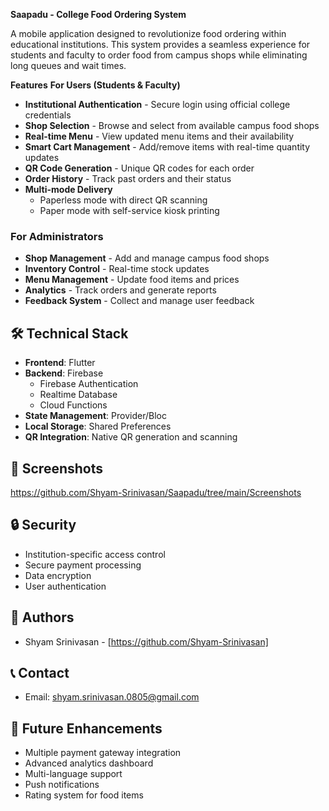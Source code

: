 **Saapadu - College Food Ordering System**

A mobile application designed to revolutionize food ordering within educational institutions. This system provides a seamless experience for students and faculty to order food from campus shops while eliminating long queues and wait times.

**Features**
**For Users (Students & Faculty)**
- **Institutional Authentication** - Secure login using official college credentials
- **Shop Selection** - Browse and select from available campus food shops
- **Real-time Menu** - View updated menu items and their availability
- **Smart Cart Management** - Add/remove items with real-time quantity updates
- **QR Code Generation** - Unique QR codes for each order
- **Order History** - Track past orders and their status
- **Multi-mode Delivery** 
  - Paperless mode with direct QR scanning
  - Paper mode with self-service kiosk printing

### For Administrators
- **Shop Management** - Add and manage campus food shops
- **Inventory Control** - Real-time stock updates
- **Menu Management** - Update food items and prices
- **Analytics** - Track orders and generate reports
- **Feedback System** - Collect and manage user feedback

## 🛠️ Technical Stack

- **Frontend**: Flutter
- **Backend**: Firebase
  - Firebase Authentication
  - Realtime Database
  - Cloud Functions
- **State Management**: Provider/Bloc
- **Local Storage**: Shared Preferences
- **QR Integration**: Native QR generation and scanning

## 📱 Screenshots
https://github.com/Shyam-Srinivasan/Saapadu/tree/main/Screenshots

## 🔒 Security

- Institution-specific access control
- Secure payment processing
- Data encryption
- User authentication


## 👥 Authors

- Shyam Srinivasan - [https://github.com/Shyam-Srinivasan]

## 📞 Contact
- Email: shyam.srinivasan.0805@gmail.com

## 🚀 Future Enhancements

- Multiple payment gateway integration
- Advanced analytics dashboard
- Multi-language support
- Push notifications
- Rating system for food items
